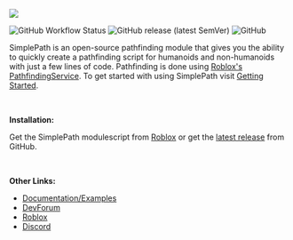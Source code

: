 ![](https://doy2mn9upadnk.cloudfront.net/uploads/default/original/4X/0/7/9/079f2967c6063a0052eb4809633b1d1e498a345a.png)

<!-- ![GitHub Workflow Status](https://img.shields.io/github/workflow/status/v3n0m-z/rblx-simplepath/CI?label=CI&style=plastic) -->
![GitHub Workflow Status](https://img.shields.io/github/workflow/status/v3n0m-z/rblx-simplepath/Docs?label=docs&style=plastic)
![GitHub release (latest SemVer)](https://img.shields.io/github/v/release/v3n0m-z/rblx-simplepath?sort=semver&style=plastic)
![GitHub](https://img.shields.io/github/license/v3n0m-z/rblx-simplepath?style=plastic)

SimplePath is an open-source pathfinding module that gives you the ability to quickly create a pathfinding script for humanoids and non-humanoids with just a few lines of code. Pathfinding is done using [Roblox's PathfindingService](https://developer.roblox.com/en-us/api-reference/class/PathfindingService). To get started with using SimplePath visit [Getting Started](https://v3n0m-z.github.io/RBLX-SimplePath/guides/getting-started/).

<br>

**Installation:**

Get the SimplePath modulescript from [Roblox](https://www.roblox.com/library/6744337775/SimplePath-Pathfinding-Module) or get the [latest release](https://github.com/V3N0M-Z/RBLX-SimplePath/releases) from GitHub.

<br>

**Other Links:**

- <a href=https://v3n0m-z.github.io/RBLX-SimplePath target=_blank>Documentation/Examples</a>
- <a href=https://devforum.roblox.com/t/1196762 target=_blank>DevForum</a>
- <a href=https://www.roblox.com/library/6744337775/SimplePath-Pathfinding-Module target=_blank>Roblox</a>
- <a href=https://discord.gg/44nzKyBM7B target=_blank>Discord</a>

